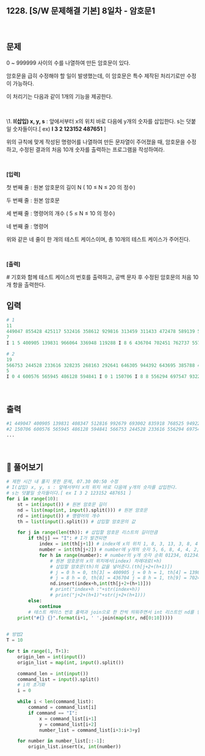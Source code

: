 ## 1228. [S/W 문제해결 기본] 8일차 - 암호문1

<br>

## 문제

0 ~ 999999 사이의 수를 나열하여 만든 암호문이 있다.

암호문을 급히 수정해야 할 일이 발생했는데, 이 암호문은 특수 제작된 처리기로만 수정이 가능하다.

이 처리기는 다음과 같이 1개의 기능을 제공한다.

<br>

\1. **I(삽입) x, y, s** : 앞에서부터 x의 위치 바로 다음에 y개의 숫자를 삽입한다. s는 덧붙일 숫자들이다.[ ex) **I 3 2 123152 487651** ]

위의 규칙에 맞게 작성된 명령어를 나열하여 만든 문자열이 주어졌을 때, 암호문을 수정하고, 수정된 결과의 처음 10개 숫자를 출력하는 프로그램을 작성하여라.

<br>

**[입력]**

첫 번째 줄 : 원본 암호문의 길이 N ( 10 ≤ N ≤ 20 의 정수)

두 번째 줄 : 원본 암호문

세 번째 줄 : 명령어의 개수 ( 5 ≤ N ≤ 10 의 정수)

네 번째 줄 : 명령어

위와 같은 네 줄이 한 개의 테스트 케이스이며, 총 10개의 테스트 케이스가 주어진다.

<br>

**[출력]**

\# 기호와 함께 테스트 케이스의 번호를 출력하고, 공백 문자 후 수정된 암호문의 처음 10개 항을 출력한다.

## 입력

``` python
# 1
11
449047 855428 425117 532416 358612 929816 313459 311433 472478 589139 568205
7
I 1 5 400905 139831 966064 336948 119288 I 8 6 436704 702451 762737 557561 810021 771706 I 3 8 389953 706628 552108 238749 661021 498160 493414 377808 I 13 4 237017 301569 243869 252994 I 3 4 408347 618608 822798 370982 I 8 2 424216 356268 I 4 10 512816 992679 693002 835918 768525 949227 628969 521945 839380 479976

# 2
19
566753 244528 233616 328235 268163 292641 646305 944392 643695 385788 444752 939244 637877 325283 779273 712343 953523 846222 204307
5
I 0 4 600576 565945 486128 594841 I 0 1 150706 I 8 8 556294 697547 932203 845517 116062 300371 621038 358830 I 10 8 747039 701738 805438 502654 476665 919177 367272 859931 I 15 3 844423 973297 658751
```

<br>

## 출력

``` python
#1 449047 400905 139831 408347 512816 992679 693002 835918 768525 949227
#2 150706 600576 565945 486128 594841 566753 244528 233616 556294 697547
...
```

<br>

## 📝 풀어보기



``` python
# 제한 시간 내 풀지 못한 문제, 07.30 00:50 수정
# I(삽입) x, y, s : 앞에서부터 x의 위치 바로 다음에 y개의 숫자를 삽입한다.
# s는 덧붙일 숫자들이다.[ ex I 3 2 123152 487651 ]
for i in range(10):
    st = int(input()) # 원본 암호문 길이
    nd = list(map(int, input().split())) # 원본 암호문 
    rd = int(input()) # 명령어의 개수
    th = list(input().split()) # 삽입할 암호문의 값

    for j in range(len(th)): # 삽입할 암호문 리스트의 길이만큼
        if th[j] == "I": # I가 발견되면
            index = int(th[j+1]) # index에 x의 위치 1, 8, 3, 13, 3, 8, 4
            number = int(th[j+2]) # number에 y개의 숫자 5, 6, 8, 4, 4, 2, 10
            for h in range(number): # number의 y개 숫자 순회 01234, 012345, 01234567...
                # 원본 암호문의 x의 위치에서(index) 차례대로(+h) 
                # 삽입할 암호문(th)의 값을 넣어준다.(th[j+2+(h+1)]) 
                # j = 0 h = 0, th[3] = 400905 j = 0 h = 1, th[4] = 139831..
                # j = 8 h = 0, th[8] = 436704 j = 8 h = 1, th[9] = 702451..
                nd.insert(index+h,int(th[j+2+(h+1)])) 
                # print("index+h :"+str(index+h))
                # print("j+2+(h+1)"+str(j+2+(h+1)))
        else:
            continue
        # 테스트 케이스 번호 출력과 join으로 한 칸씩 띄워주면서 int 리스트인 nd를 형변환 한 후 10개 잘라 출력
    print("#{} {}".format(i+1, ' '.join(map(str, nd[0:10]))))

    
# 방법2
T = 10

for t in range(1, T+1):
    origin_len = int(input())
    origin_list = map(int, input().split())

    command_len = int(input())
    command_list = input().split()
    # i의 초기화
    i = 0

    while i < len(command_list):
        command = command_list[i]
        if command == "I":
            x = command_list[i+1]
            y = command_list[i+2]
            number_list = command_list[i+3:i+3+y]

    for number in number_list[::-1]:
        origin_list.insert(x, int(number))
```

